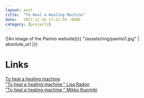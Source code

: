 ```yaml
---
layout: post
title:  "To Heal a Healing Machine"
date:   2017-11-16 17:21:59 -0800
category: [projects]
---
```


![An image of the Paimio website]({{ "/assets/img/paimio1.jpg" | absolute_url }})

# Links

[To heal a healing machine](http://www.ahealingmachine.com)<br>
["To heal a healing machine," Lisa Radon](http://lisaradon.com/healing.html)<br>
["To heal a healing machine," Mikko Kuorinki](http://kuorinki.com/works/to-heal-a-healing-machine/)
